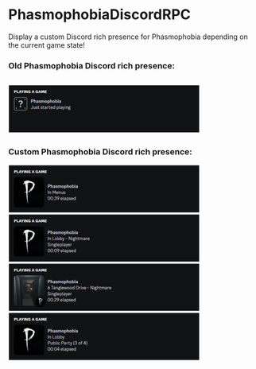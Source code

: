 # PhasmophobiaDiscordRPC
Display a custom Discord rich presence for Phasmophobia depending on the current game state!


### Old Phasmophobia Discord rich presence:<br>
![Default](https://github.com/ZehsTeam/PhasmophobiaDiscordRPC/blob/main/Images/PhasmophobiaRichPresence-Default.png?raw=true)
---
### Custom Phasmophobia Discord rich presence:<br>
![In Menus](https://github.com/ZehsTeam/PhasmophobiaDiscordRPC/blob/main/Images/PhasmophobiaRichPresence-InMenus.png?raw=true)<br>
![In Lobby Singleplayer](https://github.com/ZehsTeam/PhasmophobiaDiscordRPC/blob/main/Images/PhasmophobiaRichPresence-InLobby-Singleplayer.png?raw=true)<br>
![In Match Singleplayer](https://github.com/ZehsTeam/PhasmophobiaDiscordRPC/blob/main/Images/PhasmophobiaRichPresence-InMatch-Singleplayer-Tanglewood.png?raw=true)<br>
![In Lobby Multiplayer](https://github.com/ZehsTeam/PhasmophobiaDiscordRPC/blob/main/Images/PhasmophobiaRichPresence-InLobby-Multiplayer-Public.png?raw=true)<br>
